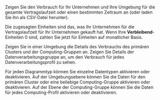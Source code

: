 Zeigen Sie den Verbrauch für Ihr Unternehmen und Ihre Umgebung für die gesamte Vertragslaufzeit oder einen bestimmten Zeitraum an (oder laden Sie ihn als CSV-Datei herunter).

Die zugesagten Einheiten sind das, was Ihr Unternehmen für die Vertragslaufzeit für Ihr Unternehmen gekauft hat. Wenn Ihre **Verbleibend**-Einheiten 0 sind, zahlen Sie jetzt für Einheiten auf monatlicher Basis.

Zeigen Sie in einer Umgebung die Details des Verbrauchs des primären Clusters und der Computing-Gruppen an. Zeigen Sie Details der Datenverarbeitungsgruppe an, um den Verbrauch für jedes Datenverarbeitungsprofil zu sehen.

Für jeden Diagrammtyp können Sie einzelne Datentypen aktivieren oder deaktivieren. Auf der Umgebungsebene können Sie die Daten für den primären Cluster oder eine beliebige Computing-Gruppe aktivieren oder deaktivieren. Auf der Ebene der Computing-Gruppe können Sie die Daten für jedes Computing-Profil aktivieren oder deaktivieren.
